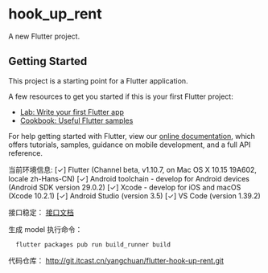 # hook_up_rent

A new Flutter project.

## Getting Started

This project is a starting point for a Flutter application.

A few resources to get you started if this is your first Flutter project:

- [Lab: Write your first Flutter app](https://flutter.dev/docs/get-started/codelab)
- [Cookbook: Useful Flutter samples](https://flutter.dev/docs/cookbook)

For help getting started with Flutter, view our
[online documentation](https://flutter.dev/docs), which offers tutorials,
samples, guidance on mobile development, and a full API reference.

当前环境信息:
[✓] Flutter (Channel beta, v1.10.7, on Mac OS X 10.15 19A602, locale zh-Hans-CN)
[✓] Android toolchain - develop for Android devices (Android SDK version 29.0.2)
[✓] Xcode - develop for iOS and macOS (Xcode 10.2.1)
[✓] Android Studio (version 3.5)
[✓] VS Code (version 1.39.2)

接口稳定：
[接口文档](http://dev.itcastor.com:3333/)

生成 model 执行命令：

```shell
  flutter packages pub run build_runner build
```

代码仓库：
http://git.itcast.cn/yangchuan/flutter-hook-up-rent.git
